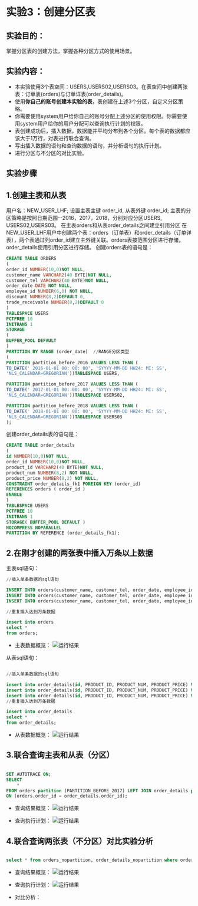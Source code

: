 # 实验3：创建分区表

## 实验目的：

掌握分区表的创建方法，掌握各种分区方式的使用场景。

## 实验内容：
- 本实验使用3个表空间：USERS,USERS02,USERS03。在表空间中创建两张表：订单表(orders)与订单详表(order_details)。
- 使用**你自己的账号创建本实验的表**，表创建在上述3个分区，自定义分区策略。
- 你需要使用system用户给你自己的账号分配上述分区的使用权限。你需要使用system用户给你的用户分配可以查询执行计划的权限。
- 表创建成功后，插入数据，数据能并平均分布到各个分区。每个表的数据都应该大于1万行，对表进行联合查询。
- 写出插入数据的语句和查询数据的语句，并分析语句的执行计划。
- 进行分区与不分区的对比实验。

## 实验步骤
## 1.创建主表和从表
用户名：NEW_USER_LHF; 设置主表主键 order_id, 从表外键 order_id; 主表的分区策略是按照日期范围--2016，2017，2018，分别对应分区USERS, USERS02,USERS03。
在主表orders和从表order_details之间建立引用分区
在NEW_USER_LHF用户中创建两个表：orders（订单表）和order_details（订单详表），两个表通过列order_id建立主外键关联。orders表按范围分区进行存储，order_details使用引用分区进行存储。
创建orders表的语句是：

```sql
CREATE TABLE ORDERS
(
order_id NUMBER(10,0)NOT NULL,
customer_name VARCHAR2(40 BYTE)NOT NULL,
customer_tel VARCHAR2(40 BYTE)NOT NULL,
order_date DATE NOT NULL,
employee_id NUMBER(6,0) NOT NULL,
discount NUMBER(8,2)DEFAULT 0,
trade_receivable NUMBER(8,2)DEFAULT 0
)
TABLESPACE USERS
PCTFREE 10
INITRANS 1
STORAGE
(
BUFFER_POOL DEFAULT
)
PARTITION BY RANGE (order_date)  //RANGE分区类型
(
PARTITION partition_before_2016 VALUES LESS THAN (
TO_DATE(' 2016-01-01 00: 00: 00', 'SYYYY-MM-DD HH24: MI: SS',
'NLS_CALENDAR=GREGORIAN'))TABLESPACE USERS,

PARTITION partition_before_2017 VALUES LESS THAN (
TO_DATE(' 2017-01-01 00: 00: 00', 'SYYYY-MM-DD HH24: MI: SS',
'NLS_CALENDAR=GREGORIAN'))TABLESPACE USERS02,

PARTITION partition_before_2018 VALUES LESS THAN (
TO_DATE(' 2018-01-01 00: 00: 00', 'SYYYY-MM-DD HH24: MI: SS',
'NLS_CALENDAR=GREGORIAN'))TABLESPACE USERS03
);
```

创建order_details表的语句是：
```sql
CREATE TABLE order_details
(
id NUMBER(10,0)NOT NULL,
order_id NUMBER(10,0)NOT NULL,
product_id VARCHAR2(40 BYTE)NOT NULL,
product_num NUMBER(8,2) NOT NULL,
product_price NUMBER(8,2) NOT NULL,
CONSTRAINT order_details_fk1 FOREIGN KEY (order_id)
REFERENCES orders ( order_id )
ENABLE
)
TABLESPACE USERS
PCTFREE 10 
INITRANS 1
STORAGE( BUFFER_POOL DEFAULT )
NOCOMPRESS NOPARALLEL
PARTITION BY REFERENCE (order_details_fk1);
```


## 2.在刚才创建的两张表中插入万条以上数据

主表sql语句：
```sql
//插入单条数据的sql语句

INSERT INTO orders(customer_name, customer_tel, order_date, employee_id, trade_receivable, discount) VALUES('Li', '777', to_date ( '2015-12-20 12:40:32' , 'YYYY-MM-DD HH24:MI:SS' ), 3, 7, 80);
INSERT INTO orders(customer_name, customer_tel, order_date, employee_id, trade_receivable, discount) VALUES('Hong', '888', to_date ( '2016-12-20 12:40:32' , 'YYYY-MM-DD HH24:MI:SS' ),4, 8, 90);
INSERT INTO orders(customer_name, customer_tel, order_date, employee_id, trade_receivable, discount) VALUES('Fei', '999', to_date ( '2017-12-20 12:40:32' , 'YYYY-MM-DD HH24:MI:SS' ),5,9, 100);

//重复插入达到万条数据

insert into orders
select *
from orders;
```

- 主表数据概览：
![运行结果](https://github.com/lihongfei666/oracle/blob/master/test3/主表数据.png )

从表sql语句：
```sql

//插入单条数据的sql语句

insert into order_details(id, PRODUCT_ID, PRODUCT_NUM, PRODUCT_PRICE) VALUES(1, 2, 3, 4);
insert into order_details(id, PRODUCT_ID, PRODUCT_NUM, PRODUCT_PRICE) VALUES(2, 3, 4, 5);
insert into order_details(id, PRODUCT_ID, PRODUCT_NUM, PRODUCT_PRICE) VALUES(3, 4, 5, 6);
//重复插入达到万条数据

insert into order_details
select *
from order_details;
```

- 从表数据概览：
![运行结果](https://github.com/lihongfei666/oracle/blob/master/test3/从表数据.png )

## 3.联合查询主表和从表（分区）
```sql

SET AUTOTRACE ON;
SELECT
    *
FROM orders partition (PARTITION_BEFORE_2017) LEFT JOIN order_details partition (PARTITION_BEFORE_2017)
ON (orders.order_id = order_details.order_id);

```

- 查询结果概览：
![运行结果](https://github.com/lihongfei666/oracle/blob/master/test3/联合查询.png)

- 查询执行计划：
![运行结果](https://github.com/lihongfei666/oracle/blob/master/test3/计划1.png )

## 4.联合查询两张表（不分区）对比实验分析
```sql

select * from orders_nopartition, order_details_nopartition where orders_nopartition.order_id = order_details_nopartition.order_id(+);

```
- 查询结果概览：
![运行结果](https://github.com/lihongfei666/oracle/blob/master/test3/不分区查询.png)

- 查询执行计划：
![运行结果](https://github.com/lihongfei666/oracle/blob/master/test3/计划2.png)

- 对比分析：
